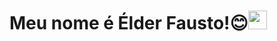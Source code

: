 <h1> Meu nome é Élder Fausto!😊<img
src="https://raw.githubusercontent.com/kaueMarques/master/h1.gif"
width="30px"></h1>
